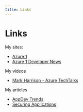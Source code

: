 ```yaml
---
title: Links
---
```

# Links

My sites:

- [Azure 1](https://azure1.dev)
- [Azure 1 Developer News](https://news.azure1.dev)

My videos 

- [Mark Harrison - Azure TechTalks](https://aka.ms/markharrisonvideo)

My articles 

- <a href="https://markharrison.io/appdev-trends" target="_self">AppDev Trends</a>
- <a href="https://markharrison.io/securing-applications" target="_self">Securing Applications</a>
